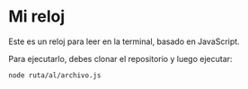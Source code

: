 # Mi reloj

Este es un reloj para leer en la terminal, basado en JavaScript.

Para ejecutarlo, debes clonar el repositorio y luego ejecutar:

```bash
node ruta/al/archivo.js
```
